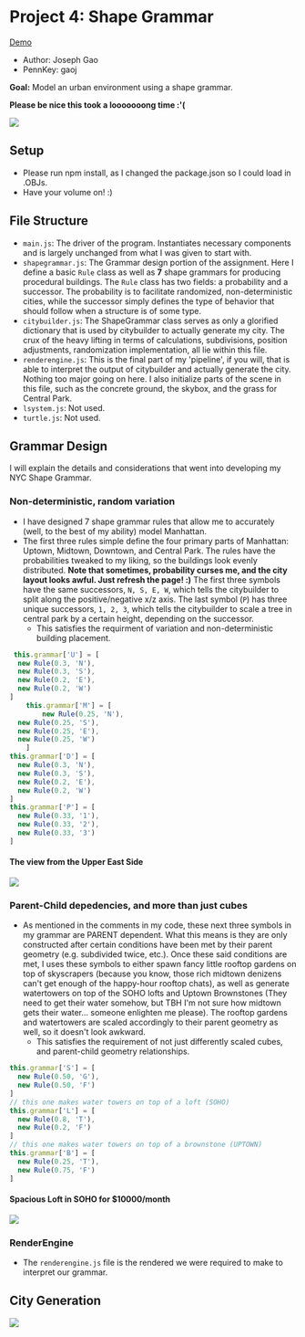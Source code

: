 # Project 4: Shape Grammar

[Demo](http://josephgao.me/Project4-Shape-Grammar/)

* Author: Joseph Gao
* PennKey: gaoj

**Goal:** Model an urban environment using a shape grammar. 

**Please be nice this took a looooooong time :'(**

![](./ss1)

## Setup
- Please run npm install, as I changed the package.json so I could load in .OBJs. 
- Have your volume on! :)

## File Structure
- `main.js`: The driver of the program. Instantiates necessary components and is largely unchanged from what I was given to start with.
- `shapegrammar.js`: The Grammar design portion of the assignment. Here I define a basic `Rule` class as well as **7** shape grammars for producing procedural buildings. The `Rule` class has two fields: a probability and a successor. The probability is to facilitate randomized, non-deterministic cities, while the successor simply defines the type of behavior that should follow when a structure is of some type.
- `citybuilder.js`: The ShapeGrammar class serves as only a glorified dictionary that is used by citybuilder to actually generate my city. The crux of the heavy lifting in terms of calculations, subdivisions, position adjustments, randomization implementation, all lie within this file. 
- `renderengine.js`: This is the final part of my 'pipeline', if you will, that is able to interpret the output of citybuilder and actually generate the city. Nothing too major going on here. I also initialize parts of the scene in this file, such as the concrete ground, the skybox, and the grass for Central Park.
- `lsystem.js`: Not used.
- `turtle.js`: Not used.


## Grammar Design

I will explain the details and considerations that went into developing my NYC Shape Grammar.

### Non-deterministic, random variation
- I have designed 7 shape grammar rules that allow me to accurately (well, to the best of my ability) model Manhattan.
- The first three rules simple define the four primary parts of Manhattan: Uptown, Midtown, Downtown, and Central Park. The rules have the probabilities tweaked to my liking, so the buildings look evenly distributed. **Note that sometimes, probability curses me, and the city layout looks awful. Just refresh the page! :)** The first three symbols have the same successors, `N, S, E, W`, which tells the citybuilder to split along the positive/negative x/z axis. The last symbol (`P`) has three unique successors, `1, 2, 3`, which tells the citybuilder to scale a tree in central park by a certain height, depending on the successor. 
	- This satisfies the requirment of variation and non-deterministic building placement.
```javascript
 this.grammar['U'] = [
  new Rule(0.3, 'N'),
  new Rule(0.3, 'S'),
  new Rule(0.2, 'E'),
  new Rule(0.2, 'W')
]
	this.grammar['M'] = [
		new Rule(0.25, 'N'),
  new Rule(0.25, 'S'),
  new Rule(0.25, 'E'),
  new Rule(0.25, 'W')
	]
this.grammar['D'] = [
  new Rule(0.3, 'N'),
  new Rule(0.3, 'S'),
  new Rule(0.2, 'E'),
  new Rule(0.2, 'W')
]
this.grammar['P'] = [
  new Rule(0.33, '1'),
  new Rule(0.33, '2'),
  new Rule(0.33, '3')
]
```

#### The view from the Upper East Side
![](./ss3)

### Parent-Child depedencies, and more than just cubes
- As mentioned in the comments in my code, these next three symbols in my grammar are PARENT dependent. What this means is they are only constructed after certain conditions have been met by their parent geometry (e.g. subdivided twice, etc.). Once these said conditions are met, I uses these symbols to either spawn fancy little rooftop gardens on top of skyscrapers (because you know, those rich midtown denizens can't get enough of the happy-hour rooftop chats), as well as generate watertowers on top of the SOHO lofts and Uptown Brownstones (They need to get their water somehow, but TBH I'm not sure how midtown gets their water... someone enlighten me please). The rooftop gardens and watertowers are scaled accordingly to their parent geometry as well, so it doesn't look awkward.
	- This satisfies the requirement of not just differently scaled cubes, and parent-child geometry relationships. 
```javascript
this.grammar['S'] = [
  new Rule(0.50, 'G'),
  new Rule(0.50, 'F')
]
// this one makes water towers on top of a loft (SOHO)
this.grammar['L'] = [
  new Rule(0.8, 'T'),
  new Rule(0.2, 'F')
]
// this one makes water towers on top of a brownstone (UPTOWN)
this.grammar['B'] = [
  new Rule(0.25, 'T'),
  new Rule(0.75, 'F')
]
```

#### Spacious Loft in SOHO for $10000/month
![](./ss4)

### RenderEngine
- The `renderengine.js` file is the rendered we were required to make to interpret our grammar.


## City Generation

![](./ss6)
